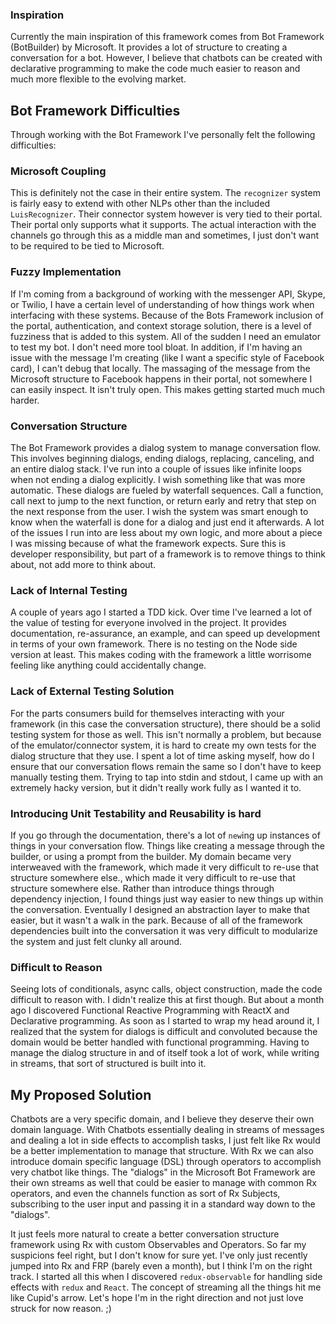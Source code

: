 ### Inspiration

Currently the main inspiration of this framework comes from Bot Framework (BotBuilder) by Microsoft. It provides a lot of structure to creating a conversation for a bot. However, I believe that chatbots can be created with declarative programming to make the code much easier to reason and much more flexible to the evolving market.


## Bot Framework Difficulties

Through working with the Bot Framework I've personally felt the following difficulties:


### Microsoft Coupling

This is definitely not the case in their entire system. The `recognizer` system is fairly easy to extend with other NLPs other than the included `LuisRecognizer`. Their connector system however is very tied to their portal. Their portal only supports what it supports. The actual interaction with the channels go through this as a middle man and sometimes, I just don't want to be required to be tied to Microsoft.


### Fuzzy Implementation

If I'm coming from a background of working with the messenger API, Skype, or Twilio, I have a certain level of understanding of how things work when interfacing with these systems. Because of the Bots Framework inclusion of the portal, authentication, and context storage solution, there is a level of fuzziness that is added to this system. All of the sudden I need an emulator to test my bot. I don't need more tool bloat. In addition, if I'm having an issue with the message I'm creating (like I want a specific style of Facebook card), I can't debug that locally. The massaging of the message from the Microsoft structure to Facebook happens in their portal, not somewhere I can easily inspect. It isn't truly open. This makes getting started much much harder.


### Conversation Structure

The Bot Framework provides a dialog system to manage conversation flow. This involves beginning dialogs, ending dialogs, replacing, canceling, and an entire dialog stack. I've run into a couple of issues like infinite loops when not ending a dialog explicitly. I wish something like that was more automatic. These dialogs are fueled by waterfall sequences. Call a function, call next to jump to the next function, or return early and retry that step on the next response from the user. I wish the system was smart enough to know when the waterfall is done for a dialog and just end it afterwards. A lot of the issues I run into are less about my own logic, and more about a piece I was missing because of what the framework expects. Sure this is developer responsibility, but part of a framework is to remove things to think about, not add more to think about.


### Lack of Internal Testing

A couple of years ago I started a TDD kick. Over time I've learned a lot of the value of testing for everyone involved in the project. It provides documentation, re-assurance, an example, and can speed up development in terms of your own framework. There is no testing on the Node side version at least. This makes coding with the framework a little worrisome feeling like anything could accidentally change.


### Lack of External Testing Solution

For the parts consumers build for themselves interacting with your framework (in this case the conversation structure), there should be a solid testing system for those as well. This isn't normally a problem, but because of the emulator/connector system, it is hard to create my own tests for the dialog structure that they use. I spent a lot of time asking myself, how do I ensure that our conversation flows remain the same so I don't have to keep manually testing them. Trying to tap into stdin and stdout, I came up with an extremely hacky version, but it didn't really work fully as I wanted it to.


### Introducing Unit Testability and Reusability is hard

If you go through the documentation, there's a lot of `new`ing up instances of things in your conversation flow. Things like creating a message through the builder, or using a prompt from the builder. My domain became very interweaved with the framework, which made it very difficult to re-use that structure somewhere else., which made it very difficult to re-use that structure somewhere else. Rather than introduce things through dependency injection, I found things just way easier to new things up within the conversation. Eventually I designed an abstraction layer to make that easier, but it wasn't a walk in the park. Because of all of the framework dependencies built into the conversation it was very difficult to modularize the system and just felt clunky all around.


### Difficult to Reason

Seeing lots of conditionals, async calls, object construction, made the code difficult to reason with. I didn't realize this at first though. But about a month ago I discovered Functional Reactive Programming with ReactX and Declarative programming. As soon as I started to wrap my head around it, I realized that the system for dialogs is difficult and convoluted because the domain would be better handled with functional programming. Having to manage the dialog structure in and of itself took a lot of work, while writing in streams, that sort of structured is built into it.


## My Proposed Solution

Chatbots are a very specific domain, and I believe they deserve their own domain language. With Chatbots essentially dealing in streams of messages and dealing a lot in side effects to accomplish tasks, I just felt like Rx would be a better implementation to manage that structure. With Rx we can also introduce domain specific language (DSL) through operators to accomplish very chatbot like things. The "dialogs" in the Microsoft Bot Framework are their own streams as well that could be easier to manage with common Rx operators, and even the channels function as sort of Rx Subjects, subscribing to the user input and passing it in a standard way down to the "dialogs".

It just feels more natural to create a better conversation structure framework using Rx with custom Observables and Operators. So far my suspicions feel right, but I don't know for sure yet. I've only just recently jumped into Rx and FRP (barely even a month), but I think I'm on the right track. I started all this when I discovered `redux-observable` for handling side effects with `redux` and `React`. The concept of streaming all the things hit me like Cupid's arrow. Let's hope I'm in the right direction and not just love struck for now reason. ;)
